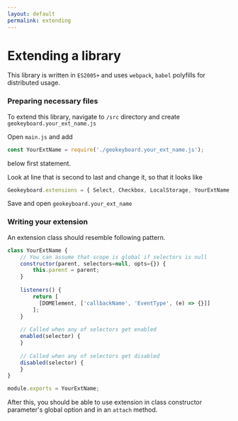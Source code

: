 ```yaml
---
layout: default
permalink: extending
---
```


# Extending a library

This library is written in `ES2005+` and uses `webpack`, `babel` polyfills for distributed usage.

### Preparing necessary files

To extend this library, navigate to `/src` directory and create `geokeyboard.your_ext_name.js`

Open `main.js` and add

```js
const YourExtName = require('./geokeyboard.your_ext_name.js');
```

below first statement.

Look at line that is second to last and change it, so that it looks like

```js
Geokeyboard.extensions = { Select, Checkbox, LocalStorage, YourExtName, insertAtCaret };
```

Save and open `geokeyboard.your_ext_name`

### Writing your extension

An extension class should resemble following pattern.

```js
class YourExtName {
    // You can assume that scope is global if selectors is null
    constructor(parent, selectors=null, opts={}) {
        this.parent = parent;
    }
    
    listeners() {
        return [
          [DOMElement, ['callbackName', 'EventType', (e) => {}]]  
        ];
    }
    
    // Called when any of selectors get enabled
    enabled(selector) {
    }
    
    // Called when any of selectors get disabled
    disabled(selector) {
    }
}

module.exports = YourExtName;
```

After this, you should be able to use extension in class constructor parameter's global option and in an `attach`
method.
